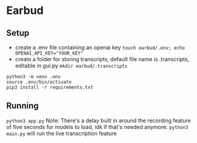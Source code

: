 # Earbud

## Setup
- create a .env file containing an openai key
`touch earbud/.env; echo OPENAI_API_KEY="YOUR_KEY"`
- create a folder for storing transcripts, default file name is .transcripts, editable in gui.py
`mkdir earbud/.transcripts`

```
python3 -m venv .env
source .env/bin/activate
pip3 install -r requirements.txt
```

## Running
`python3 app.py`
Note: There's a delay built in around the recording feature of five seconds for models to load, idk if that's needed anymore.
`python3 main.py` will run the live transcription feature